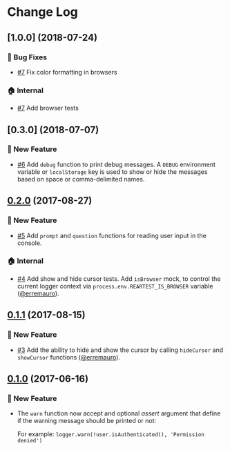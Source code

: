 # Change Log

## [1.0.0] (2018-07-24)

### :bug: Bug Fixes

* [#7] Fix color formatting in browsers

### :house: Internal

* [#7] Add browser tests

[#6]: https://github.com/rearjs/rear-logger/pull/6
[#7]: https://github.com/rearjs/rear-logger/pull/7

## [0.3.0] (2018-07-07)

### :rocket: New Feature

* [#6] Add `debug` function to print debug messages. A `DEBUG`
environment variable or `localStorage` key is used to show or hide the messages
based on space or comma-delimited names.

[#6]: https://github.com/rearjs/rear-logger/pull/6

## [0.2.0] (2017-08-27)

### :rocket: New Feature

* [#5] Add `prompt` and `question` functions for reading user input in the
  console.

### :house: Internal

* [#4] Add show and hide cursor tests. Add `isBrowser` mock, to control the current logger context via
  `process.env.REARTEST_IS_BROWSER` variable ([@erremauro]).

[#5]: https://github.com/rearjs/rear-logger/pull/5
[#4]: https://github.com/rearjs/rear-logger/pull/4

## [0.1.1] (2017-08-15)

### :rocket: New Feature

* [#3] Add the ability to hide and show the cursor by calling `hideCursor` and
  `showCursor` functions ([@erremauro]).

[#3]: https://github.com/rearjs/rear-logger/pull/3

## [0.1.0] (2017-06-16)

### :rocket: New Feature

* The `warn` function now accept and optional _assert_ argument that define
  if the warning message should be printed or not:

  For example: `logger.warn(!user.isAuthenticated(), 'Permission denied')`

[@erremauro]: https://github.com/erremauro

[0.2.0]: https://github.com/rearjs/rear-logger/compare/0.2.0...1.0.0
[0.2.0]: https://github.com/rearjs/rear-logger/compare/0.1.1...0.2.0
[0.1.1]: https://github.com/rearjs/rear-logger/compare/0.1.0...0.1.1
[0.1.0]: https://github.com/rearjs/rear-logger/tree/0.1.0
